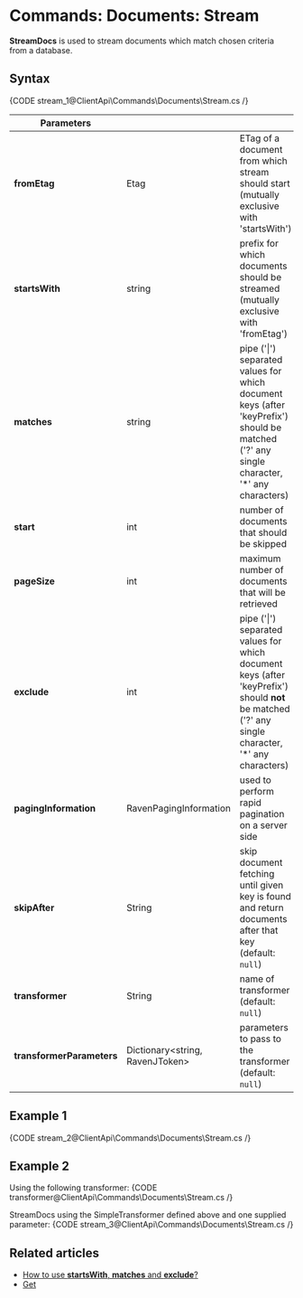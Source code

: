 # Commands: Documents: Stream

**StreamDocs** is used to stream documents which match chosen criteria from a database.

## Syntax

{CODE stream_1@ClientApi\Commands\Documents\Stream.cs /}

| Parameters | | |
| ------------- | ------------- | ----- |
| **fromEtag** | Etag | ETag of a document from which stream should start (mutually exclusive with 'startsWith') |
| **startsWith** | string | prefix for which documents should be streamed (mutually exclusive with 'fromEtag') |
| **matches** | string | pipe ('&#124;') separated values for which document keys (after 'keyPrefix') should be matched ('?' any single character, '*' any characters) |
| **start** | int | number of documents that should be skipped |
| **pageSize** | int | maximum number of documents that will be retrieved |
| **exclude** | int | pipe ('&#124;') separated values for which document keys (after 'keyPrefix') should **not** be matched ('?' any single character, '*' any characters) |
| **pagingInformation** | RavenPagingInformation | used to perform rapid pagination on a server side |
| **skipAfter** | String | skip document fetching until given key is found and return documents after that key (default: `null`) |
| **transformer** | String |  name of transformer (default: `null`) |
| **transformerParameters** | Dictionary<string, RavenJToken> | parameters to pass to the transformer (default: `null`) |

## Example 1

{CODE stream_2@ClientApi\Commands\Documents\Stream.cs /}

## Example 2
Using the following transformer:
{CODE transformer@ClientApi\Commands\Documents\Stream.cs /}

StreamDocs using the SimpleTransformer defined above and one supplied parameter:
{CODE stream_3@ClientApi\Commands\Documents\Stream.cs /}


## Related articles

- [How to use **startsWith**, **matches** and **exclude**?](../../../client-api/commands/documents/get#startswith)  
- [Get](../../../client-api/commands/documents/get)  
